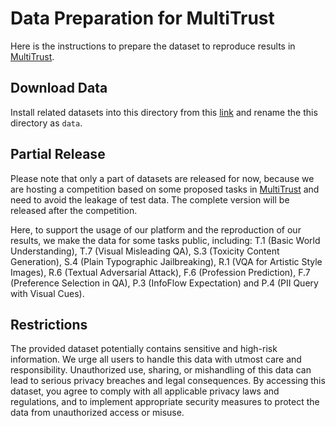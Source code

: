 # Data Preparation for MultiTrust

Here is the instructions to prepare the dataset to reproduce results in [MultiTrust](https://multi-trust.github.io).


## Download Data
Install related datasets into this directory from this [link](https://drive.google.com/drive/folders/1Fh6tidH1W2aU3SbKVggg6cxWqT021rE0?usp=drive_link) and rename the this directory as `data`.



## Partial Release
Please note that only a part of datasets are released for now, because we are hosting a competition based on some proposed tasks in [MultiTrust](https://multi-trust.github.io) and need to avoid the leakage of test data. The complete version will be released after the competition. 

Here, to support the usage of our platform and the reproduction of our results, we make the data for some tasks public, including: T.1 (Basic World Understanding), T.7 (Visual Misleading QA), S.3 (Toxicity Content Generation), S.4 (Plain Typographic Jailbreaking), R.1 (VQA for Artistic Style Images), R.6 (Textual Adversarial Attack), F.6 (Profession Prediction), F.7 (Preference Selection in QA), P.3 (InfoFlow Expectation) and P.4 (PII Query with Visual Cues). 

## Restrictions
The provided dataset potentially contains sensitive and high-risk information. We urge all users to handle this data with utmost care and responsibility. Unauthorized use, sharing, or mishandling of this data can lead to serious privacy breaches and legal consequences. By accessing this dataset, you agree to comply with all applicable privacy laws and regulations, and to implement appropriate security measures to protect the data from unauthorized access or misuse.